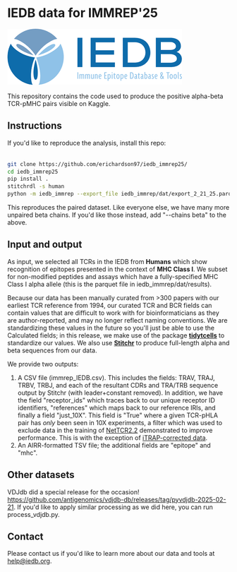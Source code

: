 # IEDB data for IMMREP'25


![IEDB](iedb_immrep/iedb_logo.png)

This repository contains the code used to produce the positive alpha-beta TCR-pMHC pairs visible on Kaggle.

## Instructions
If you'd like to reproduce the analysis, install this repo:

```bash

git clone https://github.com/erichardson97/iedb_immrep25/
cd iedb_immrep25
pip install .
stitchrdl -s human
python -m iedb_immrep --export_file iedb_immrep/dat/export_2_21_25.parquet --output_dir iedb_immrep/dat/results
```

This reproduces the paired dataset. Like everyone else, we have many more unpaired beta chains.
If you'd like those instead, add "--chains beta" to the above.


## Input and output

As input, we selected all TCRs in the IEDB from **Humans** which show recognition of epitopes presented in the context of **MHC Class I**.
We subset for non-modified peptides and assays which have a fully-specified MHC Class I alpha allele (this is the parquet file in iedb_immrep/dat/results).

Because our data has been manually curated from >300 papers with our earliest TCR reference from 1994, our curated TCR and BCR fields can contain values that are difficult to work with for
bioinformaticians as they are author-reported, and may no longer reflect naming conventions. We are standardizing these values in the future so you'll just be able to use the Calculated fields; in this release, we make use of the package
[**tidytcells**](https://github.com/yutanagano/tidytcells) to standardize our values. We also use [**Stitchr**](https://github.com/JamieHeather/stitchr) to produce full-length alpha and beta sequences from our data.

We provide two outputs:

1. A CSV file (immrep_IEDB.csv). This includes the fields: TRAV, TRAJ, TRBV, TRBJ, and each of the resultant CDRs and TRA/TRB sequence output by Stitchr (with leader+constant removed). In addition, we have the field "receptor_ids" which traces back to our unique receptor ID identifiers, "references" which maps back to our reference IRIs, and finally a field "just_10X". This field is "True" where a given TCR-pHLA pair has *only* been seen in 10X experiments, a filter which was used to exclude data in the training of [NetTCR2.2](https://elifesciences.org/articles/93934) demonstrated to improve performance. This is with the exception of [iTRAP-corrected data](https://elifesciences.org/articles/81810). 
2. An AIRR-formatted TSV file; the additional fields are "epitope" and "mhc".

## Other datasets

VDJdb did a special release for the occasion! https://github.com/antigenomics/vdjdb-db/releases/tag/pyvdjdb-2025-02-21.
If you'd like to apply similar processing as we did here, you can run process_vdjdb.py.

## Contact
Please contact us if you'd like to learn more about our data and tools at help@iedb.org.




